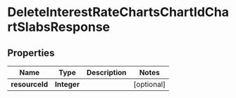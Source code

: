 # DeleteInterestRateChartsChartIdChartSlabsResponse

## Properties
Name | Type | Description | Notes
------------ | ------------- | ------------- | -------------
**resourceId** | **Integer** |  |  [optional]
